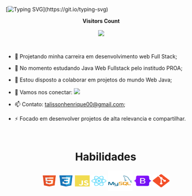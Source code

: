 [![Typing SVG](https://readme-typing-svg.herokuapp.com/?color=000000&size=35&center=true&vCenter=true&width=1000&lines=Meu+nome+é+Talisso;Tenho+23+anos;Bora+codar+comigo+?;)](https://git.io/typing-svg)

<div align="center">
<p align="centre"><b>Visitors Count</b></p>  
<p align="center"><img align="center" src="https://profile-counter.glitch.me/{TH13L26}/count.svg" /></p> 
</div>
<br>

- 🔭 Projetando minha carreira em desenvolvimento web Full Stack;
- 🌱 No momento estudando Java Web Fullstack pelo institudo PROA;
- 👯 Estou disposto a colaborar em projetos do mundo Web Java;
- 💬 Vamos nos conectar: <a href="https://www.linkedin.com/in/talisson-santos" target="_blank"><img src="https://img.shields.io/badge/-LinkedIn-%230077B5 style=for-the-badge&logo=linkedin&logoColor=white" target="_blank"></a> 
- 📫 Contato: talissonhenrique00@gmail.com;
- ⚡ Focado em desenvolver projetos de alta relevancia e compartilhar.

  <div align="center"> 
    <div style="display: inline_block"><br>
      <h1 align="center">Habilidades</h1>
      <img align="center" height="30" width="40" src="https://raw.githubusercontent.com/devicons/devicon/master/icons/html5/html5-original.svg">
      <img align="center" height="30" width="40" src="https://raw.githubusercontent.com/devicons/devicon/master/icons/css3/css3-original.svg">
      <img align="center" height="30" width="40" src="https://raw.githubusercontent.com/devicons/devicon/master/icons/javascript/javascript-plain.svg">
      <img align="center" height="30" width="40" src="https://raw.githubusercontent.com/devicons/devicon/master/icons/react/react-original.svg">
      <img align="center" height="55" width="65" src="https://raw.githubusercontent.com/devicons/devicon/master/icons/mysql/mysql-original-wordmark.svg">
      <img align="center" height="35" width="45" src="https://raw.githubusercontent.com/devicons/devicon/master/icons/bootstrap/bootstrap-original.svg">
      <img align="center" height="35" width="45" src="https://raw.githubusercontent.com/devicons/devicon/master/icons/git/git-original.svg">
    </div>
  </div>
